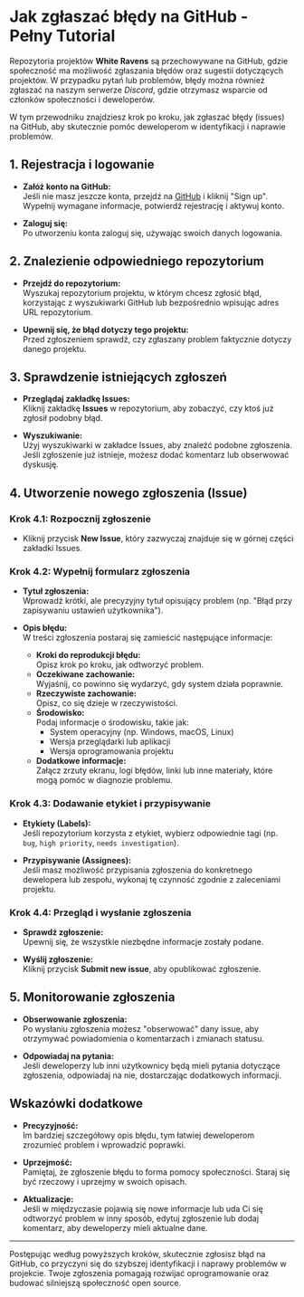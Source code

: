 # Jak zgłaszać błędy na GitHub - Pełny Tutorial

Repozytoria projektów **White Ravens** są przechowywane na GitHub, gdzie społeczność ma możliwość zgłaszania błędów oraz sugestii dotyczących projektów. W przypadku pytań lub problemów, błędy można również zgłaszać na naszym serwerze *Discord*, gdzie otrzymasz wsparcie od członków społeczności i deweloperów.

W tym przewodniku znajdziesz krok po kroku, jak zgłaszać błędy (issues) na GitHub, aby skutecznie pomóc deweloperom w identyfikacji i naprawie problemów.

## 1. Rejestracja i logowanie

- **Załóż konto na GitHub:**  
  Jeśli nie masz jeszcze konta, przejdź na [GitHub](https://github.com/) i kliknij "Sign up". Wypełnij wymagane informacje, potwierdź rejestrację i aktywuj konto.
  
- **Zaloguj się:**  
  Po utworzeniu konta zaloguj się, używając swoich danych logowania.

## 2. Znalezienie odpowiedniego repozytorium

- **Przejdź do repozytorium:**  
  Wyszukaj repozytorium projektu, w którym chcesz zgłosić błąd, korzystając z wyszukiwarki GitHub lub bezpośrednio wpisując adres URL repozytorium.
  
- **Upewnij się, że błąd dotyczy tego projektu:**  
  Przed zgłoszeniem sprawdź, czy zgłaszany problem faktycznie dotyczy danego projektu.

## 3. Sprawdzenie istniejących zgłoszeń

- **Przeglądaj zakładkę Issues:**  
  Kliknij zakładkę **Issues** w repozytorium, aby zobaczyć, czy ktoś już zgłosił podobny błąd.
  
- **Wyszukiwanie:**  
  Użyj wyszukiwarki w zakładce Issues, aby znaleźć podobne zgłoszenia. Jeśli zgłoszenie już istnieje, możesz dodać komentarz lub obserwować dyskusję.

## 4. Utworzenie nowego zgłoszenia (Issue)

### Krok 4.1: Rozpocznij zgłoszenie

- Kliknij przycisk **New Issue**, który zazwyczaj znajduje się w górnej części zakładki Issues.

### Krok 4.2: Wypełnij formularz zgłoszenia

- **Tytuł zgłoszenia:**  
  Wprowadź krótki, ale precyzyjny tytuł opisujący problem (np. "Błąd przy zapisywaniu ustawień użytkownika").

- **Opis błędu:**  
  W treści zgłoszenia postaraj się zamieścić następujące informacje:
  - **Kroki do reprodukcji błędu:**  
    Opisz krok po kroku, jak odtworzyć problem.
  - **Oczekiwane zachowanie:**  
    Wyjaśnij, co powinno się wydarzyć, gdy system działa poprawnie.
  - **Rzeczywiste zachowanie:**  
    Opisz, co się dzieje w rzeczywistości.
  - **Środowisko:**  
    Podaj informacje o środowisku, takie jak:
    - System operacyjny (np. Windows, macOS, Linux)
    - Wersja przeglądarki lub aplikacji
    - Wersja oprogramowania projektu
  - **Dodatkowe informacje:**  
    Załącz zrzuty ekranu, logi błędów, linki lub inne materiały, które mogą pomóc w diagnozie problemu.

### Krok 4.3: Dodawanie etykiet i przypisywanie

- **Etykiety (Labels):**  
  Jeśli repozytorium korzysta z etykiet, wybierz odpowiednie tagi (np. `bug`, `high priority`, `needs investigation`).
  
- **Przypisywanie (Assignees):**  
  Jeśli masz możliwość przypisania zgłoszenia do konkretnego dewelopera lub zespołu, wykonaj tę czynność zgodnie z zaleceniami projektu.

### Krok 4.4: Przegląd i wysłanie zgłoszenia

- **Sprawdź zgłoszenie:**  
  Upewnij się, że wszystkie niezbędne informacje zostały podane.
  
- **Wyślij zgłoszenie:**  
  Kliknij przycisk **Submit new issue**, aby opublikować zgłoszenie.

## 5. Monitorowanie zgłoszenia

- **Obserwowanie zgłoszenia:**  
  Po wysłaniu zgłoszenia możesz "obserwować" dany issue, aby otrzymywać powiadomienia o komentarzach i zmianach statusu.
  
- **Odpowiadaj na pytania:**  
  Jeśli deweloperzy lub inni użytkownicy będą mieli pytania dotyczące zgłoszenia, odpowiadaj na nie, dostarczając dodatkowych informacji.

## Wskazówki dodatkowe

- **Precyzyjność:**  
  Im bardziej szczegółowy opis błędu, tym łatwiej deweloperom zrozumieć problem i wprowadzić poprawki.
  
- **Uprzejmość:**  
  Pamiętaj, że zgłoszenie błędu to forma pomocy społeczności. Staraj się być rzeczowy i uprzejmy w swoich opisach.
  
- **Aktualizacje:**  
  Jeśli w międzyczasie pojawią się nowe informacje lub uda Ci się odtworzyć problem w inny sposób, edytuj zgłoszenie lub dodaj komentarz, aby deweloperzy mieli aktualne dane.

---

Postępując według powyższych kroków, skutecznie zgłosisz błąd na GitHub, co przyczyni się do szybszej identyfikacji i naprawy problemów w projekcie. Twoje zgłoszenia pomagają rozwijać oprogramowanie oraz budować silniejszą społeczność open source.